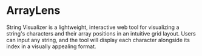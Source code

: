 # ArrayLens
String Visualizer is a lightweight, interactive web tool for visualizing a string's characters and their array positions in an intuitive grid layout. Users can input any string, and the tool will display each character alongside its index in a visually appealing format.
